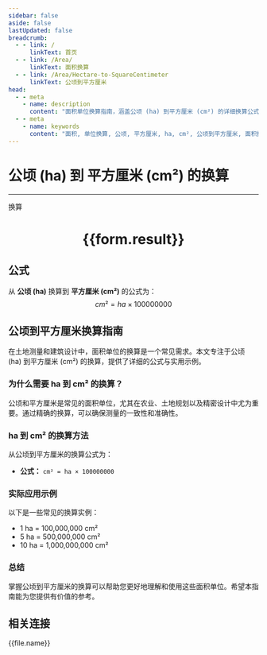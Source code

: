 ```yaml
---
sidebar: false
aside: false
lastUpdated: false
breadcrumb:
  - - link: /
      linkText: 首页
  - - link: /Area/
      linkText: 面积换算
  - - link: /Area/Hectare-to-SquareCentimeter
      linkText: 公顷到平方厘米
head:
  - - meta
    - name: description
      content: "面积单位换算指南，涵盖公顷 (ha) 到平方厘米 (cm²) 的详细换算公式与说明。"
  - - meta
    - name: keywords
      content: "面积, 单位换算, 公顷, 平方厘米, ha, cm², 公顷到平方厘米, 面积换算指南"
---
```

# 公顷 (ha) 到 平方厘米 (cm²) 的换算
---
<script setup>
import { onMounted, reactive, inject, ref } from 'vue'
import { NButton, NForm, NFormItem, NInput, NInputNumber, NSelect, NCard, useMessage,NGrid ,NGi } from 'naive-ui'
import { defineClientComponent } from 'vitepress'
import { Area } from '../../files';

const convert = inject('convert')

const form = reactive({
  number: null,
  result: '',
})

const convertHandler = () => {
  if (form.number !== null && !isNaN(form.number)) {
    const convertedValue = parseFloat(form.number) * 100000000
    form.result = `${form.number}ha = ${convertedValue.toFixed(2)}cm²`
  } else {
    form.result = '请输入有效的数值。'
  }
}
</script>

<n-form size="large" :model="form">
  <n-form-item label="公顷 (ha)">
    <n-input-number v-model:value="form.number" placeholder="输入公顷" style="width: 100%" />
  </n-form-item>
  <n-form-item>
    <n-button type="primary" @click="convertHandler" block>换算</n-button>
  </n-form-item>
</n-form>

<n-card  embedded :bordered="false" hoverable>
  <div  style="text-align:center">
    <h1>{{form.result}}</h1>
  </div>
</n-card>

## 公式

从 **公顷 (ha)** 换算到 **平方厘米 (cm²)** 的公式为：
$$ cm² = ha \times 100000000 $$

## 公顷到平方厘米换算指南

在土地测量和建筑设计中，面积单位的换算是一个常见需求。本文专注于公顷 (ha) 到平方厘米 (cm²) 的换算，提供了详细的公式与实用示例。

### 为什么需要 ha 到 cm² 的换算？

公顷和平方厘米是常见的面积单位，尤其在农业、土地规划以及精密设计中尤为重要。通过精确的换算，可以确保测量的一致性和准确性。

### ha 到 cm² 的换算方法

从公顷到平方厘米的换算公式为：

- **公式：** `cm² = ha × 100000000`

### 实际应用示例

以下是一些常见的换算实例：

- 1 ha = 100,000,000 cm²
- 5 ha = 500,000,000 cm²
- 10 ha = 1,000,000,000 cm²

### 总结

掌握公顷到平方厘米的换算可以帮助您更好地理解和使用这些面积单位。希望本指南能为您提供有价值的参考。

## 相关连接
<n-grid x-gap="12" :cols="3">
  <n-gi v-for="(file, index) in Area" :key="index">
    <n-button
      text
      tag="a"
      :href="file.path"
      type="primary"
    >
      {{file.name}}
    </n-button>
  </n-gi>
</n-grid>